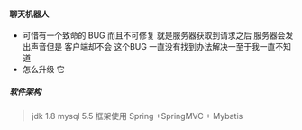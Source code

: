 #### 聊天机器人
* 可惜有一个致命的 BUG 而且不可修复 就是服务器获取到请求之后 服务器会发出声音但是 客户端却不会 这个BUG 一直没有找到办法解决一至于我一直不知道
* 怎么升级 它
##### 软件架构
> jdk 1.8
> mysql 5.5
> 框架使用 Spring +SpringMVC + Mybatis
